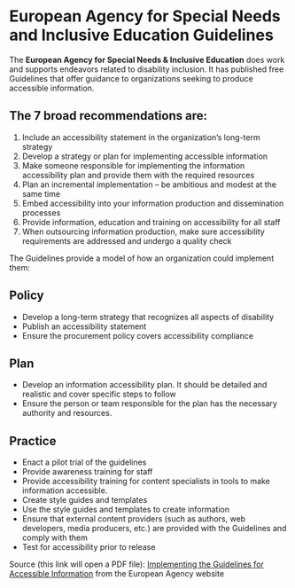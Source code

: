 # European Agency for Special Needs and Inclusive Education Guidelines

The <strong>European Agency for Special Needs & Inclusive Education</strong> does work and supports endeavors related to disability inclusion. It has published free Guidelines that offer guidance to organizations seeking to produce accessible information.

## The 7 broad recommendations are:

1. Include an accessibility statement in the organization’s long-term strategy
2. Develop a strategy or plan for implementing accessible information
3. Make someone responsible for implementing the information accessibility plan and provide them with the required resources
4. Plan an incremental implementation – be ambitious and modest at the same time
5. Embed accessibility into your information production and dissemination processes
6. Provide information, education and training on accessibility for all staff
7. When outsourcing information production, make sure accessibility requirements are addressed and undergo a quality check

The Guidelines provide a model of how an organization could implement them:

## Policy

- Develop a long-term strategy that recognizes all aspects of disability
- Publish an accessibility statement
- Ensure the procurement policy covers accessibility compliance

## Plan

- Develop an information accessibility plan. It should be detailed and realistic and cover specific steps to follow
- Ensure the person or team responsible for the plan has the necessary authority and resources.

## Practice

- Enact a pilot trial of the guidelines
- Provide awareness training for staff
- Provide accessibility training for content specialists in tools to make information accessible.
- Create style guides and templates
- Use the style guides and templates to create information
- Ensure that external content providers (such as authors, web developers, media producers, etc.) are provided with the Guidelines and comply with them
- Test for accessibility prior to release

Source (this link will open a PDF file): [Implementing the Guidelines for Accessible Information](https://www.european-agency.org/sites/default/files/Making%20your%20Organisations%20Information%20Accessible%20for%20All_EN.pdf) from the European Agency website